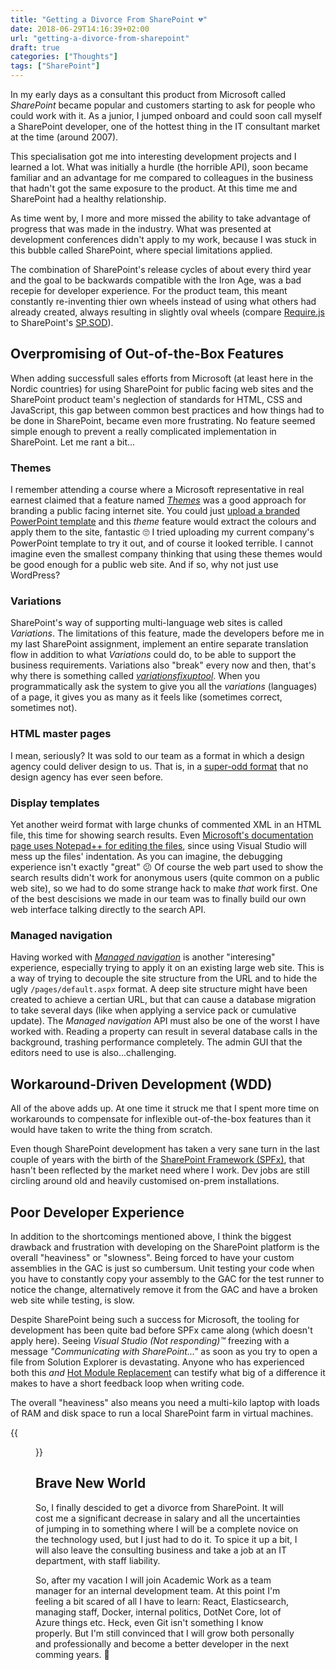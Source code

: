 ```yaml
---
title: "Getting a Divorce From SharePoint 💔"
date: 2018-06-29T14:16:39+02:00
url: "getting-a-divorce-from-sharepoint"
draft: true
categories: ["Thoughts"]
tags: ["SharePoint"]
---
```


In my early days as a consultant this product from Microsoft called _SharePoint_ became popular and customers starting to ask for people who could work with it. As a junior, I jumped onboard and could soon call myself a SharePoint developer, one of the hottest thing in the IT consultant market at the time (around 2007). 

This specialisation got me into interesting development projects and I learned a lot. What was initially a hurdle (the horrible API), soon became familiar and an advantage for me compared to colleagues in the business that hadn't got the same exposure to the product. At this time me and SharePoint had a healthy relationship.

As time went by, I more and more missed the ability to take advantage of progress that was made in the industry. What was presented at development conferences didn't apply to my work, because I was stuck in this bubble called SharePoint, where special limitations applied. 

The combination of SharePoint's release cycles of about every third year and the goal to be backwards compatible with the Iron Age, was a bad recepie for developer experience. For the product team, this meant constantly re-inventing thier own wheels instead of using what others had already created, always resulting in slightly oval wheels (compare [Require.js][1] to SharePoint's [SP.SOD][2]). 

## Overpromising of Out-of-the-Box Features

When adding successfull sales efforts from Microsoft (at least here in the Nordic countries) for using SharePoint for public facing web sites and the SharePoint product team's neglection of standards for HTML, CSS and JavaScript, this gap between common best practices and how things had to be done in SharePoint, became even more frustrating. No feature seemed simple enough to prevent a really complicated implementation in SharePoint. Let me rant a bit...

### Themes

I remember attending a course where a Microsoft representative in real earnest claimed that a feature named _[Themes][5]_ was a good approach for branding a public facing internet site. You could just [upload a branded PowerPoint template][6] and this _theme_ feature would extract the colours and apply them to the site, fantastic 🙄 I tried uploading my current company's PowerPoint template to try it out, and of course it looked terrible. I cannot imagine even the smallest company thinking that using these themes would be good enough for a public web site. And if so, why not just use WordPress?

### Variations

SharePoint's way of supporting multi-language web sites is called _Variations_. The limitations of this feature, made the developers before me in my last SharePoint assignment, implement an entire separate translation flow in addition to what _Variations_ could do, to be able to support the business requirements. Variations also "break" every now and then, that's why there is something called _[variationsfixuptool][7]_. When you programmatically ask the system to give you all the _variations_ (languages) of a page, it gives you as many as it feels like (sometimes correct, sometimes not).

### HTML master pages

I mean, seriously? It was sold to our team as a format in which a design agency could deliver design to us. That is, in a [super-odd format][8] that no design agency has ever seen before.

### Display templates

Yet another weird format with large chunks of commented XML in an HTML file, this time for showing search results. Even [Microsoft's documentation page uses Notepad++ for editing the files][9], since using Visual Studio will mess up the files' indentation. As you can imagine, the debugging experience isn't exactly "great" 😕 Of course the web part used to show the search results didn't work for anonymous users (quite common on a public web site), so we had to do some strange hack to make _that_ work first. One of the best descisions we made in our team was to finally build our own web interface talking directly to the search API.

### Managed navigation

Having worked with _[Managed navigation][4]_ is another "interesing" experience, especially trying to apply it on an existing large web site. This is a way of trying to decouple the site structure from the URL and to hide the ugly `/pages/default.aspx` format. A deep site structure might have been created to achieve a certian URL, but that can cause a database migration to take several days (like when applying a service pack or cumulative update). The _Managed navigation_ API must also be one of the worst I have worked with. Reading a property can result in several database calls in the background, trashing performance completely. The admin GUI that the editors need to use is also...challenging. 

## Workaround-Driven Development (WDD)

All of the above adds up. At one time it struck me that I spent more time on workarounds to compensate for inflexible out-of-the-box features than it would have taken to write the thing from scratch. 

Even though SharePoint development has taken a very sane turn in the last couple of years with the birth of the [SharePoint Framework (SPFx)][3], that hasn't been reflected by the market need where I work. Dev jobs are still circling around old and heavily customised on-prem installations.

## Poor Developer Experience

In addition to the shortcomings mentioned above, I think the biggest drawback and frustration with developing on the SharePoint platform is the overall "heaviness" or "slowness". Being forced to have your custom assemblies in the GAC is just so cumbersum. Unit testing your code when you have to constantly copy your assembly to the GAC for the test runner to notice the change, alternatively remove it from the GAC and have a broken web site while testing, is slow. 

Despite SharePoint being such a success for Microsoft, the tooling for development has been quite bad before SPFx came along (which doesn't apply here). Seeing _Visual Studio (Not responding)™_ freezing with a message _"Communicating with SharePoint..."_ as soon as you try to open a file from Solution Explorer is devastating. Anyone who has experienced both this _and_ [Hot Module Replacement][10] can testify what big of a difference it makes to have a short feedback loop when writing code.

The overall "heaviness" also means you need a multi-kilo laptop with loads of RAM and disk space to run a local SharePoint farm in virtual machines.

{{<figure src="/images/heavy-ride.jpg" alt="Running SharePoint on a laptop" class="image-border" caption="Running SharePoint on a laptop">}}

## Brave New World

So, I finally descided to get a divorce from SharePoint. It will cost me a significant decrease in salary and all the uncertainties of jumping in to something where I will be a complete novice on the technology used, but I just had to do it. To spice it up a bit, I will also leave the consulting business and take a job at an IT department, with staff liability.

So, after my vacation I will join Academic Work as a team manager for an internal development team. At this point I'm feeling a bit scared of all I have to learn: React, Elasticsearch, managing staff, Docker, internal politics, DotNet Core, lot of Azure things etc. Heck, even Git isn't something I know properly. But I'm still convinced that I will grow both personally and professionally and become a better developer in the next comming years. 🤩

[1]: http://requirejs.org/
[2]: http://www.ilovesharepoint.com/2010/08/sharepoint-scripts-on-demand-spsod.html
[3]: https://docs.microsoft.com/en-gb/sharepoint/dev/spfx/sharepoint-framework-overview
[4]: https://blog.mastykarz.nl/5-managed-navigation-challenges-sharepoint-2013/
[5]: https://docs.microsoft.com/en-gb/sharepoint/dev/solution-guidance/use-composed-looks-to-brand-sharepoint-sites
[6]: https://www.youtube.com/watch?v=RvTyVFVkfII
[7]: https://docs.microsoft.com/en-gb/previous-versions/office/sharepoint-server-2010/dd789633(v=office.14)
[8]: https://docs.microsoft.com/en-gb/sharepoint/dev/general-development/how-to-convert-an-html-file-into-a-master-page-in-sharepoint
[9]: https://docs.microsoft.com/en-gb/sharepoint/search/understanding-how-item-display-templates-and-hit-highlighting-work
[10]: https://webpack.js.org/concepts/hot-module-replacement/